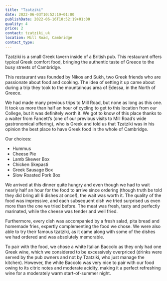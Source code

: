 ```yaml
---
title: "Tzatziki"
date: 2022-06-03T10:52:19+01:00
publishDate: 2022-06-16T10:52:19+01:00
quality: 4
price: 2
contact: tzatziki_uk
location: Mill Road, Cambridge
contact_type:
---
```


Tzatziki is a small Greek tavern inside of a British pub. This restaurant offers typical Greek comfort food, bringing the authentic taste of Greece to the busy streets of Cambridge.

<!--more-->

This restaurant was founded by Nikos and Sukh, two Greek friends who are passionate about food and cooking. The idea of setting it up came about during a trip they took to the mountainous area of Edessa, in the North of Greece. 

We had made many previous trips to Mill Road, but none as long as this one. It took us more than half an hour of cycling to get to this location from our College, but it was definitely worth it. We got to know of this place thanks to a waiter from Fancett’s (one of our previous visits to Mill Road’s wide gastronomical offering), who is Greek and told us that Tzatziki was in his opinion the best place to have Greek food in the whole of Cambridge. 

Our choices: 

- Hummus 
- Cheese Pie
- Lamb Skewer Box
- Chicken Skepasti
- Greek Sausage Box
- Slow Roasted Pork Box

We arrived at this dinner quite hungry and even though we had to wait nearly half an hour for the food to arrive since ordering (though truth be told they did bring all 6 dishes at once!), the wait was worth it. The quality of the food was impressive, and each subsequent dish we tried surprised us even more than the one we tried before. The meat was fresh, tasty and perfectly marinated, while the cheese was tender and well fried. 

Furthermore, every dish was accompanied by a fresh salad, pita bread and homemade fries, expertly complementing the food we chose. We were also able to try their famous tzatziki, as it came along with some of the dishes we had ordered and was absolutely memorable. 

To pair with the food, we chose a white Italian Baccolo as they only had one Greek wine, which we considered to be excessively overpriced (drinks were served by the pub owners and not by Tzatziki, who just manage the kitchen). However, the white Baccolo was very nice to pair with our food owing to its citric notes and moderate acidity, making it a perfect refreshing wine for a moderately warm start-of-summer night.